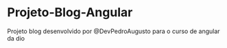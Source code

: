 # Projeto-Blog-Angular
Projeto blog desenvolvido por @DevPedroAugusto para o curso de angular da dio
